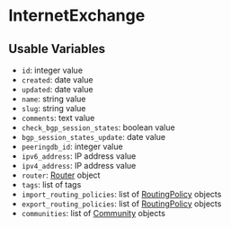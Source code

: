 # InternetExchange

## Usable Variables

  * `id`: integer value
  * `created`: date value
  * `updated`: date value
  * `name`: string value
  * `slug`: string value
  * `comments`: text value
  * `check_bgp_session_states`: boolean value
  * `bgp_session_states_update`: date value
  * `peeringdb_id`: integer value
  * `ipv6_address`: IP address value
  * `ipv4_address`: IP address value
  * `router`: [Router](router.md) object
  * `tags`: list of tags
  * `import_routing_policies`: list of [RoutingPolicy](routingpolicy.md) objects
  * `export_routing_policies`: list of [RoutingPolicy](routingpolicy.md) objects
  * `communities`: list of [Community](community.md) objects
